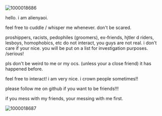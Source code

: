 ![1000018686](https://github.com/user-attachments/assets/a04b2a38-36d2-474f-966d-08aac87e0df5)

hello. i am alienyaoi. 

feel free to cuddle / whisper me whenever. don't be scared.

proshippers, racists, pedophiles (groomers), ex-friends, hjtler d riders, lesboys, homophobics, etc do not interact, you guys are not real. i don't care if your nice. you will be put on a list for investigation purposes. /serious!

pls don't be weird to me or my ocs. (unless your a close friend) it has happened before. 

feel free to interact! i am very nice. i crown people sometimes!!

please follow me on github if you want to be friends!!! 

if you mess with my friends, your messing with me first. 

![1000018687](https://github.com/user-attachments/assets/c23d7963-6e28-4aff-9e23-41608cd8862d)
